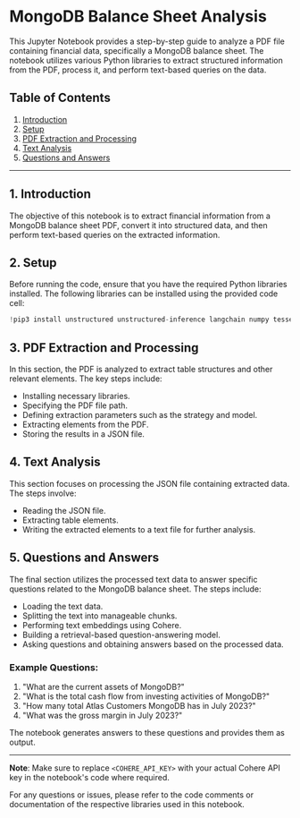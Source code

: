 #  MongoDB Balance Sheet Analysis

This Jupyter Notebook provides a step-by-step guide to analyze a PDF file containing financial data, specifically a MongoDB balance sheet. The notebook utilizes various Python libraries to extract structured information from the PDF, process it, and perform text-based queries on the data.

## Table of Contents
1. [Introduction](#introduction)
2. [Setup](#setup)
3. [PDF Extraction and Processing](#pdf-extraction-and-processing)
4. [Text Analysis](#text-analysis)
5. [Questions and Answers](#questions-and-answers)

---

## 1. Introduction<a name="introduction"></a>

The objective of this notebook is to extract financial information from a MongoDB balance sheet PDF, convert it into structured data, and then perform text-based queries on the extracted information.

## 2. Setup<a name="setup"></a>

Before running the code, ensure that you have the required Python libraries installed. The following libraries can be installed using the provided code cell:

```python
!pip3 install unstructured unstructured-inference langchain numpy tesseract cohere chromadb
```

## 3. PDF Extraction and Processing<a name="pdf-extraction-and-processing"></a>

In this section, the PDF is analyzed to extract table structures and other relevant elements. The key steps include:

- Installing necessary libraries.
- Specifying the PDF file path.
- Defining extraction parameters such as the strategy and model.
- Extracting elements from the PDF.
- Storing the results in a JSON file.

## 4. Text Analysis<a name="text-analysis"></a>

This section focuses on processing the JSON file containing extracted data. The steps involve:

- Reading the JSON file.
- Extracting table elements.
- Writing the extracted elements to a text file for further analysis.

## 5. Questions and Answers<a name="questions-and-answers"></a>

The final section utilizes the processed text data to answer specific questions related to the MongoDB balance sheet. The steps include:

- Loading the text data.
- Splitting the text into manageable chunks.
- Performing text embeddings using Cohere.
- Building a retrieval-based question-answering model.
- Asking questions and obtaining answers based on the processed data.

### Example Questions:
1. "What are the current assets of MongoDB?"
2. "What is the total cash flow from investing activities of MongoDB?"
3. "How many total Atlas Customers MongoDB has in July 2023?"
4. "What was the gross margin in July 2023?"

The notebook generates answers to these questions and provides them as output.

---

**Note**: Make sure to replace `<COHERE_API_KEY>` with your actual Cohere API key in the notebook's code where required.

For any questions or issues, please refer to the code comments or documentation of the respective libraries used in this notebook.